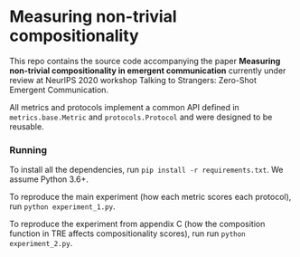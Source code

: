 # Measuring non-trivial compositionality

This repo contains the source code accompanying the paper **Measuring non-trivial compositionality in emergent communication** currently under review at NeurIPS 2020 workshop Talking to Strangers: Zero-Shot Emergent Communication.

All metrics and protocols implement a common API defined in `metrics.base.Metric` and `protocols.Protocol` and were designed to be reusable.

### Running

To install all the dependencies, run `pip install -r requirements.txt`. We assume Python 3.6+.

To reproduce the main experiment (how each metric scores each protocol), run `python experiment_1.py`.

To reproduce the experiment from appendix C (how the composition function in TRE affects compositionality scores), run run `python experiment_2.py`.
